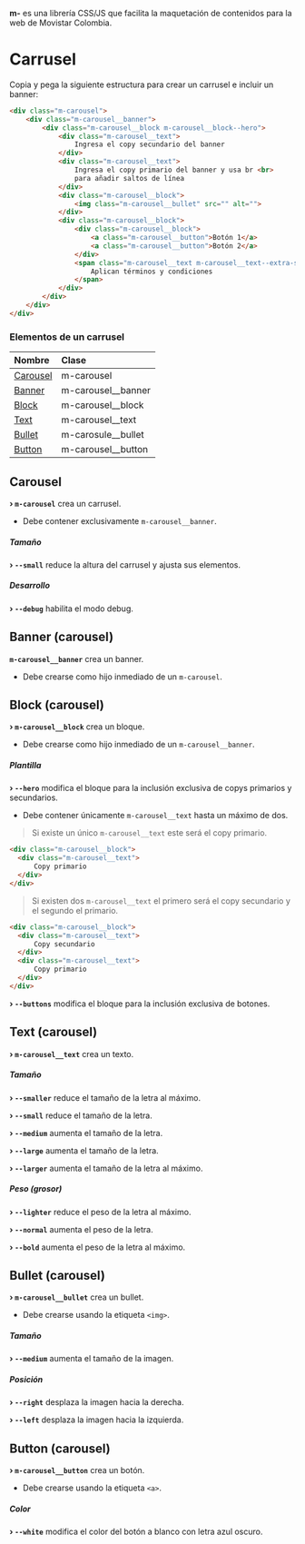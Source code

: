 **m-** es una librería CSS/JS que facilita la maquetación de contenidos para la web de Movistar Colombia.

# Carrusel

Copia y pega la siguiente estructura para crear un carrusel e incluir un banner:

```html
<div class="m-carousel">
    <div class="m-carousel__banner">
        <div class="m-carousel__block m-carousel__block--hero">
            <div class="m-carousel__text">
                Ingresa el copy secundario del banner
            </div>
            <div class="m-carousel__text">
                Ingresa el copy primario del banner y usa br <br>
                para añadir saltos de línea
            </div>
            <div class="m-carousel__block">
                <img class="m-carousel__bullet" src="" alt="">
            </div>
            <div class="m-carousel__block">
                <div class="m-carousel__block">
                    <a class="m-carousel__button">Botón 1</a>
                    <a class="m-carousel__button">Botón 2</a>
                </div>
                <span class="m-carousel__text m-carousel__text--extra-small">
                    Aplican términos y condiciones
                </span>
            </div>
        </div>
    </div>
</div>
```

### Elementos de un carrusel

| Nombre | Clase |
| :------------ | :------------ |
| [Carousel](#carousel "Carousel") | m-carousel |
| [Banner](#banner-carousel "Banner") | m-carousel__banner |
| [Block](#block-carousel "Block") | m-carousel__block |
| [Text](#text-carousel "Text") | m-carousel__text |
| [Bullet](#bullet-carousel "Bullet") | m-carosule__bullet |
| [Button](#button-carousel "Button") | m-carousel__button |

## Carousel

**&rsaquo; `m-carousel`** crea un carrusel.

* Debe contener exclusivamente `m-carousel__banner`.

##### Tamaño

**&rsaquo; `--small`** reduce la altura del carrusel y ajusta sus elementos.

##### Desarrollo

**&rsaquo; `--debug`** habilita el modo debug.

## Banner (carousel)

**`m-carousel__banner`** crea un banner.

* Debe crearse como hijo inmediado de un `m-carousel`.

## Block (carousel)

**&rsaquo; `m-carousel__block`** crea un bloque.

* Debe crearse como hijo inmediado de un `m-carousel__banner`.

##### Plantilla

**&rsaquo; `--hero`** modifica el bloque para la inclusión exclusiva de copys primarios y secundarios.

* Debe contener únicamente `m-carousel__text` hasta un máximo de dos.

> Si existe un único `m-carousel__text` este será el copy primario.

```html
<div class="m-carousel__block">
  <div class="m-carousel__text">
      Copy primario
  </div>
</div>
```

> Si existen dos `m-carousel__text` el primero será el copy secundario y el segundo el primario.

```html
<div class="m-carousel__block">
  <div class="m-carousel__text">
      Copy secundario
  </div>
  <div class="m-carousel__text">
      Copy primario
  </div>
</div>
```

**&rsaquo; `--buttons`** modifica el bloque para la inclusión exclusiva de botones.

## Text (carousel)

**&rsaquo; `m-carousel__text`** crea un texto.

##### Tamaño

**&rsaquo; `--smaller`** reduce el tamaño de la letra al máximo.

**&rsaquo; `--small`** reduce el tamaño de la letra.

**&rsaquo; `--medium`** aumenta el tamaño de la letra.

**&rsaquo; `--large`** aumenta el tamaño de la letra.

**&rsaquo; `--larger`** aumenta el tamaño de la letra al máximo.

##### Peso (grosor)

**&rsaquo; `--lighter`** reduce el peso de la letra al máximo.

**&rsaquo; `--normal`** aumenta el peso de la letra.

**&rsaquo; `--bold`** aumenta el peso de la letra al máximo.

## Bullet (carousel)

**&rsaquo; `m-carousel__bullet`** crea un bullet.

* Debe crearse usando la etiqueta `<img>`.

##### Tamaño

**&rsaquo; `--medium`** aumenta el tamaño de la imagen.

##### Posición

**&rsaquo; `--right`** desplaza la imagen hacia la derecha.

**&rsaquo; `--left`** desplaza la imagen hacia la izquierda.

## Button (carousel)

**&rsaquo; `m-carousel__button`** crea un botón.

* Debe crearse usando la etiqueta `<a>`.

##### Color

**&rsaquo; `--white`** modifica el color del botón a blanco con letra azul oscuro.
